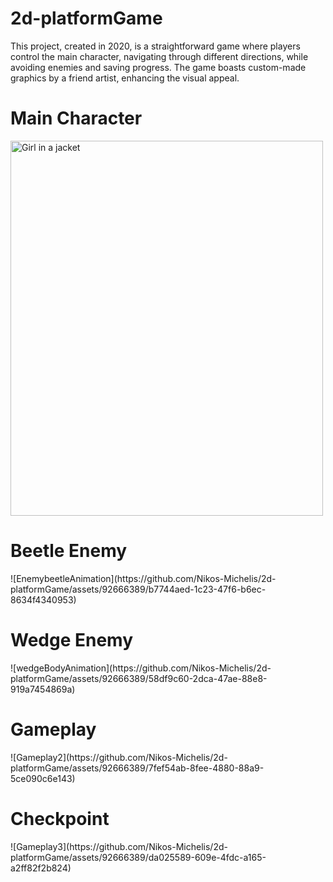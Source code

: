 # 2d-platformGame

<p>This project, created in 2020, is a straightforward game where players control the main character, navigating through different directions, while avoiding enemies and saving progress. The game boasts custom-made graphics by a friend artist, enhancing the visual appeal.</p>
<h1>Main Character</h1>
<img src="[MainCharacter](https://github.com/Nikos-Michelis/2d-platformGame/assets/92666389/1cf9540a-b7d4-40a9-b171-3cb7cf67eb62)" alt="Girl in a jacket" width="500" height="600">
<h1>Beetle Enemy</h1>
![EnemybeetleAnimation](https://github.com/Nikos-Michelis/2d-platformGame/assets/92666389/b7744aed-1c23-47f6-b6ec-8634f4340953)
<h1>Wedge Enemy</h1>
![wedgeBodyAnimation](https://github.com/Nikos-Michelis/2d-platformGame/assets/92666389/58df9c60-2dca-47ae-88e8-919a7454869a)
<h1>Gameplay</h1>
![Gameplay2](https://github.com/Nikos-Michelis/2d-platformGame/assets/92666389/7fef54ab-8fee-4880-88a9-5ce090c6e143)
<h1>Checkpoint</h1>
![Gameplay3](https://github.com/Nikos-Michelis/2d-platformGame/assets/92666389/da025589-609e-4fdc-a165-a2ff82f2b824)
